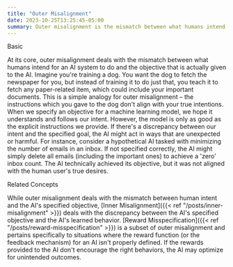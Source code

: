 ```yaml
---
title: "Outer Misalignment"
date: 2023-10-25T13:25:45-05:00
summary: Outer misalignment is the mismatch between what humans intend an AI system to do and the objective that is actually given to the AI. 
---
```


Basic

At its core, outer misalignment deals with the mismatch between what humans intend for an AI system to do and the objective that is actually given to the AI.
Imagine you're training a dog. You want the dog to fetch the newspaper for you, but instead of training it to do just that, you teach it to fetch any paper-related item, which could include your important documents. This is a simple analogy for outer misalignment – the instructions which you gave to the dog don't align with your true intentions.
When we specify an objective for a machine learning model, we hope it understands and follows our intent. However, the model is only as good as the explicit instructions we provide. If there's a discrepancy between our intent and the specified goal, the AI might act in ways that are unexpected or harmful.
For instance, consider a hypothetical AI tasked with minimizing the number of emails in an inbox. If not specified correctly, the AI might simply delete all emails (including the important ones) to achieve a 'zero' inbox count. The AI technically achieved its objective, but it was not aligned with the human user's true desires.

Related Concepts

While outer misalignment deals with the mismatch between human intent and the AI's specified objective, [Inner Misalignment]({{< ref "/posts/inner-misalignment" >}}) deals with the discrepancy between the AI's specified objective and the AI's learned behavior.
[Reward Misspecification]({{< ref "/posts/reward-misspecification" >}}) is a subset of outer misalignment and pertains specifically to situations where the reward function (or the feedback mechanism) for an AI isn't properly defined. If the rewards provided to the AI don't encourage the right behaviors, the AI may optimize for unintended outcomes.
